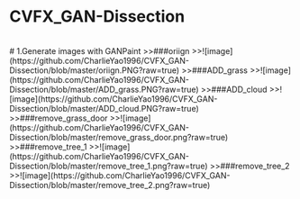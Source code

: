 # CVFX_GAN-Dissection
<br>
  # 1.Generate images with GANPaint
  >>###oriign
  >>![image](https://github.com/CharlieYao1996/CVFX_GAN-Dissection/blob/master/oriign.PNG?raw=true)
  >>###ADD_grass
  >>![image](https://github.com/CharlieYao1996/CVFX_GAN-Dissection/blob/master/ADD_grass.PNG?raw=true)
  >>###ADD_cloud
  >>![image](https://github.com/CharlieYao1996/CVFX_GAN-Dissection/blob/master/ADD_cloud.PNG?raw=true)
  >>###remove_grass_door
  >>![image](https://github.com/CharlieYao1996/CVFX_GAN-Dissection/blob/master/remove_grass_door.png?raw=true)
  >>###remove_tree_1
  >>![image](https://github.com/CharlieYao1996/CVFX_GAN-Dissection/blob/master/remove_tree_1.png?raw=true)
  >>###remove_tree_2
  >>![image](https://github.com/CharlieYao1996/CVFX_GAN-Dissection/blob/master/remove_tree_2.png?raw=true)
